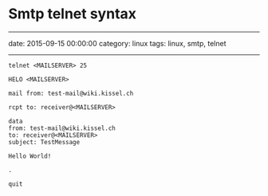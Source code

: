 # Smtp telnet syntax
--- 
date: 2015-09-15 00:00:00
category: linux
tags: linux, smtp, telnet
***


    telnet <MAILSERVER> 25

    HELO <MAILSERVER>

    mail from: test-mail@wiki.kissel.ch

    rcpt to: receiver@<MAILSERVER>

    data
    from: test-mail@wiki.kissel.ch
    to: receiver@<MAILSERVER>
    subject: TestMessage
    
    Hello World!
    
    .
    
    quit